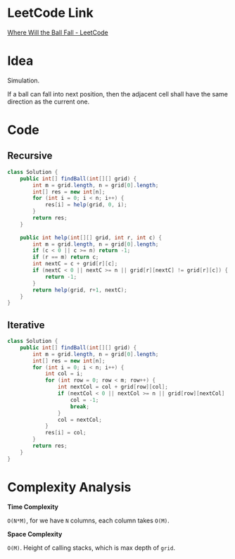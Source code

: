 # LeetCode Link

[Where Will the Ball Fall - LeetCode](https://leetcode.com/problems/where-will-the-ball-fall/)

# Idea

Simulation.

If a ball can fall into next position, then the adjacent cell shall have the same direction as the current one.

# Code

## Recursive

```java
class Solution {
    public int[] findBall(int[][] grid) {
        int m = grid.length, n = grid[0].length;
        int[] res = new int[n];
        for (int i = 0; i < n; i++) {
            res[i] = help(grid, 0, i);
        }
        return res;
    }
    
    public int help(int[][] grid, int r, int c) {
        int m = grid.length, n = grid[0].length;
        if (c < 0 || c >= n) return -1;
        if (r == m) return c;
        int nextC = c + grid[r][c];
        if (nextC < 0 || nextC >= n || grid[r][nextC] != grid[r][c]) {
            return -1;
        }
        return help(grid, r+1, nextC);
    }
}
```

## Iterative

```java
class Solution {
    public int[] findBall(int[][] grid) {
        int m = grid.length, n = grid[0].length;
        int[] res = new int[n];
        for (int i = 0; i < n; i++) {
            int col = i;
            for (int row = 0; row < m; row++) {
                int nextCol = col + grid[row][col];
                if (nextCol < 0 || nextCol >= n || grid[row][nextCol] != grid[row][col]) {
                    col = -1;
                    break;
                }
                col = nextCol;
            }
            res[i] = col;
        }
        return res;
    }
}

```

# Complexity Analysis

**Time Complexity**

`O(N*M)`, for we have `N` columns, each column takes `O(M)`.

**Space Complexity**

`O(M)`. Height of calling stacks, which is max depth of `grid`.
